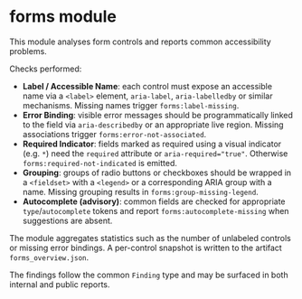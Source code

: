 # forms module

This module analyses form controls and reports common accessibility problems.

Checks performed:

- **Label / Accessible Name**: each control must expose an accessible name
  via a `<label>` element, `aria-label`, `aria-labelledby` or similar
  mechanisms. Missing names trigger `forms:label-missing`.
- **Error Binding**: visible error messages should be programmatically linked
  to the field via `aria-describedby` or an appropriate live region. Missing
  associations trigger `forms:error-not-associated`.
- **Required Indicator**: fields marked as required using a visual indicator
  (e.g. `*`) need the `required` attribute or `aria-required="true"`.
  Otherwise `forms:required-not-indicated` is emitted.
- **Grouping**: groups of radio buttons or checkboxes should be wrapped in a
  `<fieldset>` with a `<legend>` or a corresponding ARIA group with a name.
  Missing grouping results in `forms:group-missing-legend`.
- **Autocomplete (advisory)**: common fields are checked for appropriate
  `type`/`autocomplete` tokens and report `forms:autocomplete-missing` when
  suggestions are absent.

The module aggregates statistics such as the number of unlabeled controls or
missing error bindings. A per-control snapshot is written to the artifact
`forms_overview.json`.

The findings follow the common `Finding` type and may be surfaced in both
internal and public reports.
